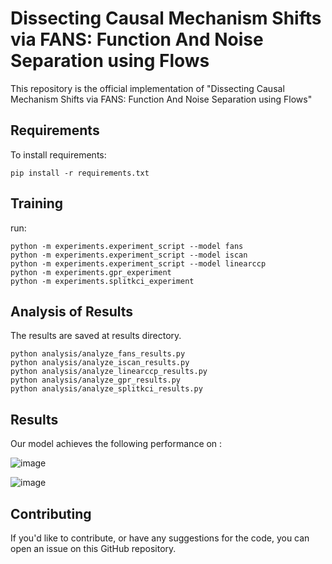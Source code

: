 # Dissecting Causal Mechanism Shifts via FANS: Function And Noise Separation using Flows

This repository is the official implementation of "Dissecting Causal Mechanism Shifts via FANS: Function And Noise Separation using Flows"

## Requirements

To install requirements:

```setup
pip install -r requirements.txt
```

## Training

run:

```experimenet
python -m experiments.experiment_script --model fans
python -m experiments.experiment_script --model iscan
python -m experiments.experiment_script --model linearccp
python -m experiments.gpr_experiment
python -m experiments.splitkci_experiment
```

## Analysis of Results

The results are saved at results directory.
```analysis
python analysis/analyze_fans_results.py
python analysis/analyze_iscan_results.py
python analysis/analyze_linearccp_results.py
python analysis/analyze_gpr_results.py
python analysis/analyze_splitkci_results.py
```

## Results

Our model achieves the following performance on :

![image](https://github.com/user-attachments/assets/e93b1074-62a4-44d9-98df-84e5ed1f48d0)

![image](https://github.com/user-attachments/assets/19cfe614-f3d4-4479-baa1-1030a79a7958)


## Contributing

If you'd like to contribute, or have any suggestions for the code, you can open an issue on this GitHub repository.
